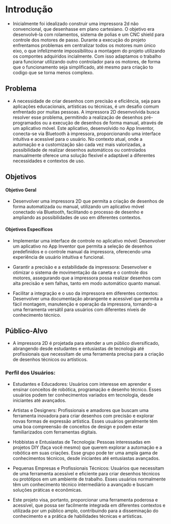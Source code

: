 # Introdução

* Inicialmente foi idealizado construir uma impressora 2d não convencional, que desenhasse em plano cartesiano. O objetivo era desenvolvê-la com rolamentos, sistema de polias e um CNC shield para controle dos motores de passo. Durante a execução do projeto enfrentamos problemas em centralizar todos os motores num único eixo, o que infelizmente impossibilitou a montagem do projeto utilizando os compontes adquiridos incialmente. Com isso adaptamos o trabalho para funcionar utilizando outro controlador para os motores, de forma que o funcionamento seja simplificado, até mesmo para criação to codigo que se torna menos complexo.



## Problema

* A necessidade de criar desenhos com precisão e eficiência, seja para aplicações educacionais, artísticas ou técnicas, é um desafio comum enfrentado por muitas pessoas. A impressora 2D desenvolvida busca resolver esse problema, permitindo a realização de desenhos pré-programados ou a execução de desenhos de forma manual, através de um aplicativo móvel. Este aplicativo, desenvolvido no App Inventor, conecta-se via Bluetooth à impressora, proporcionando uma interface intuitiva e acessível para o usuário. No contexto atual, onde a automação e a customização são cada vez mais valorizadas, a possibilidade de realizar desenhos automáticos ou controlados manualmente oferece uma solução flexível e adaptável a diferentes necessidades e contextos de uso.

## Objetivos

#### Objetivo Geral
* Desenvolver uma impressora 2D que permita a criação de desenhos de forma automatizada ou manual, utilizando um aplicativo móvel conectado via Bluetooth, facilitando o processo de desenho e ampliando as possibilidades de uso em diferentes contextos. 

#### Objetivos Específicos
* Implementar uma interface de controle no aplicativo móvel: Desenvolver um aplicativo no App Inventor que permita a seleção de desenhos predefinidos e o controle manual da impressora, oferecendo uma experiência de usuário intuitiva e funcional.

* Garantir a precisão e a estabilidade da impressora: Desenvolver e otimizar o sistema de movimentação da caneta e o controle dos motores, assegurando que a impressora possa realizar desenhos com alta precisão e sem falhas, tanto em modo automático quanto manual.

* Facilitar a integração e o uso da impressora em diferentes contextos: Desenvolver uma documentação abrangente e acessível que permita a fácil montagem, manutenção e operação da impressora, tornando-a uma ferramenta versátil para usuários com diferentes níveis de conhecimento técnico.
 
## Público-Alvo

* A impressora 2D é projetada para atender a um público diversificado, abrangendo desde estudantes e entusiastas de tecnologia até profissionais que necessitam de uma ferramenta precisa para a criação de desenhos técnicos ou artísticos.

### Perfil dos Usuários:

* Estudantes e Educadores: Usuários com interesse em aprender e ensinar conceitos de robótica, programação e desenho técnico. Esses usuários podem ter conhecimentos variados em tecnologia, desde iniciantes até avançados.

* Artistas e Designers: Profissionais e amadores que buscam uma ferramenta inovadora para criar desenhos com precisão e explorar novas formas de expressão artística. Esses usuários geralmente têm uma boa compreensão de conceitos de design e podem estar familiarizados com ferramentas digitais.

* Hobbistas e Entusiastas de Tecnologia: Pessoas interessadas em projetos DIY (faça você mesmo) que querem explorar a automação e a robótica em suas criações. Esse grupo pode ter uma ampla gama de conhecimentos técnicos, desde iniciantes até entusiastas avançados.

* Pequenas Empresas e Profissionais Técnicos: Usuários que necessitam de uma ferramenta acessível e eficiente para criar desenhos técnicos ou protótipos em um ambiente de trabalho. Esses usuários normalmente têm um conhecimento técnico intermediário a avançado e buscam soluções práticas e econômicas.

* Este projeto visa, portanto, proporcionar uma ferramenta poderosa e acessível, que possa ser facilmente integrada em diferentes contextos e utilizada por um público amplo, contribuindo para a disseminação do conhecimento e a prática de habilidades técnicas e artísticas.
